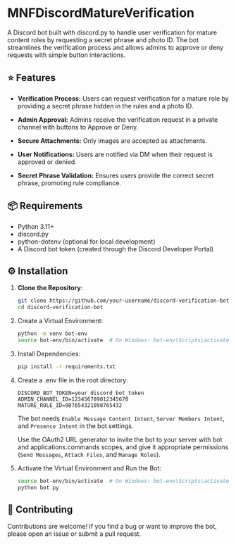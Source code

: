 # MNFDiscordMatureVerification
A Discord bot built with discord.py to handle user verification for mature content roles by requesting a secret phrase and photo ID. The bot streamlines the verification process and allows admins to approve or deny requests with simple button interactions.

## ⭐ Features

- **Verification Process:** Users can request verification for a mature role by providing a secret phrase hidden in the rules and a photo ID.

- **Admin Approval:** Admins receive the verification request in a private channel with buttons to Approve or Deny.

- **Secure Attachments:** Only images are accepted as attachments.

- **User Notifications:** Users are notified via DM when their request is approved or denied.

- **Secret Phrase Validation:** Ensures users provide the correct secret phrase, promoting rule compliance.

## 📦 Requirements
- Python 3.11+
- discord.py
- python-dotenv (optional for local development)
- A Discord bot token (created through the Discord Developer Portal)

## ⚙️ **Installation**

1. **Clone the Repository**:

   ```bash
   git clone https://github.com/your-username/discord-verification-bot.git
   cd discord-verification-bot

2. Create a Virtual Environment:

    ```bash 
    python -m venv bot-env
    source bot-env/bin/activate  # On Windows: bot-env\Scripts\activate
    ```

3. Install Dependencies:

    ```bash
    pip install -r requirements.txt
    ```

4. Create a .env file in the root directory:

    ```
    DISCORD_BOT_TOKEN=your_discord_bot_token
    ADMIN_CHANNEL_ID=123456789012345678
    MATURE_ROLE_ID=987654321098765432
    ```

    The bot needs `Enable Message Content Intent`, `Server Members Intent`, and `Presence Intent` in the bot settings. 
    
    Use the OAuth2 URL generator to invite the bot to your server with bot and applications.commands scopes, and give it appropriate permissions (`Send Messages`, `Attach Files`, and `Manage Roles`).

5. Activate the Virtual Environment and Run the Bot:
    ```bash
    source bot-env/bin/activate  # On Windows: bot-env\Scripts\activate
    python bot.py
    ```

## 💬 Contributing
Contributions are welcome! If you find a bug or want to improve the bot, please open an issue or submit a pull request.